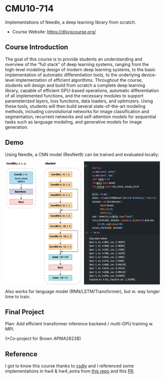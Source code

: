 # CMU10-714

Implementations of Needle, a deep learning library from scratch.

- Course Website: <https://dlsyscourse.org/>

## Course Introduction

The goal of this course is to provide students an understanding and overview of the “full stack” of deep learning systems, ranging from the high-level modeling design of modern deep learning systems, to the basic implementation of automatic differentiation tools, to the underlying device-level implementation of efficient algorithms. Throughout the course, students will design and build from scratch a complete deep learning library, capable of efficient GPU-based operations, automatic differentiation of all implemented functions, and the necessary modules to support parameterized layers, loss functions, data loaders, and optimizers. Using these tools, students will then build several state-of-the-art modeling methods, including convolutional networks for image classification and segmentation, recurrent networks and self-attention models for sequential tasks such as language modeling, and generative models for image generation.

## Demo

Using Needle, a CNN model (ResNet9) can be trained and evaluated locally:

<div style="display: flex; gap: 10px;">
    <img src="hw4/ResNet9.png" alt="ResNet9" style="height: 400px; width: calc(50% - 5px);">
    <img src="hw4/Demo.png" alt="demo" style="height: 400px; width: calc(50% - 5px);">
</div>

Also works for language model (RNN/LSTM/Transformer), but w. way longer time to train.


## Final Project

Plan: Add efficient transformer inference backend / multi-GPU training w. MPI.

(*Co-project for Brown APMA2822B)

## Reference

I got to know this course thanks to [csdiy](https://csdiy.wiki/) and I referenced some implementations in hw4 & hw4_extra from [this repo](https://github.com/PKUFlyingPig/CMU10-714) and this [PR](https://github.com/dlsyscourse/hw4_extra/pull/1).
